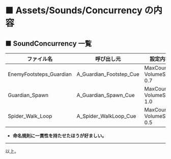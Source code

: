 # ■ Assets/Sounds/Concurrency の内容

## ■ SoundConcurrency 一覧
| ファイル名 | 呼び出し元 | 設定内容 |
| ----- | ----- | ----- |
| EnemyFootsteps_Guardian | A_Guardian_Footstep_Cue | MaxCount 1<br>VolumeScale 0.7 |
| Guardian_Spawn | A_Guardian_Spawn_Cue | MaxCount 3<br>VolumeScale 1.0 |
| Spider_Walk_Loop | A_Spider_WalkLoop_Cue | MaxCount 1<br>VolumeScale 0.5 |

* **命名規則に一貫性を持たせたほうが好ましい。**

----
以上。
